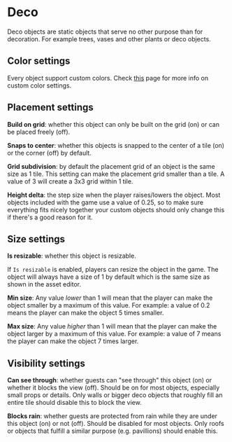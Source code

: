 # Deco

Deco objects are static objects that serve no other purpose than for decoration. For example trees, vases and other plants or deco objects.

## Color settings

Every object support custom colors. Check [this](Custom-colors) page for more info on custom color settings.

## Placement settings

**Build on grid**: whether this object can only be built on the grid (on) or can be placed freely (off).

**Snaps to center**: whether this objects is snapped to the center of a tile (on) or the corner (off) by default.

**Grid subdivision**: by default the placement grid of an object is the same size as 1 tile. This setting can make the placement grid smaller than a tile. A value of 3 will create a 3x3 grid within 1 tile.

**Height delta**: the step size when the player raises/lowers the object. Most objects included with the game use a value of 0.25, so to make sure everything fits nicely together your custom objects should only change this if there's a good reason for it.

## Size settings

**Is resizable**: whether this object is resizable.

If `Is resizable` is enabled, players can resize the object in the game. The object will always have a size of 1 by default which is the same size as shown in the asset editor.

**Min size**: Any value _lower_ than 1 will mean that the player can make the object smaller by a maximum of this value. For example: a value of 0.2 means the player can make the object 5 times smaller.

**Max size**: Any value _higher_ than 1 will mean that the player can make the object larger by a maximum of this value. For example: a value of 7 means the player can make the object 7 times larger.

## Visibility settings

**Can see through**: whether guests can "see through" this object (on) or whether it blocks the view (off). Should be on for most objects, especially small props or details. Only walls or bigger deco objects that roughly fill an entire tile should disable this to block the view.

**Blocks rain**: whether guests are protected from rain while they are under this object (on) or not (off). Should be disabled for most objects. Only roofs or objects that fulfill a similar purpose (e.g. pavillions) should enable this.
